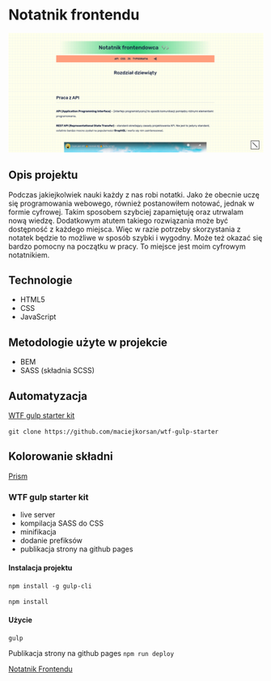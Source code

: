 # Notatnik frontendu
![screenshot project](gh/screenshot.png)
## Opis projektu
Podczas jakiejkolwiek nauki każdy z nas robi notatki. Jako że obecnie uczę się programowania webowego, również postanowiłem notować, jednak w formie cyfrowej. Takim sposobem szybciej zapamiętuję oraz utrwalam nową wiedzę. Dodatkowym atutem takiego rozwiązania może być dostępność z każdego miejsca. Więc w razie potrzeby skorzystania z notatek będzie to możliwe w sposób szybki i wygodny. Może też okazać się bardzo pomocny na początku w pracy. To miejsce jest moim cyfrowym notatnikiem.
## Technologie
- HTML5
- CSS
- JavaScript
## Metodologie użyte w projekcie
- BEM
- SASS (składnia SCSS)
## Automatyzacja
[WTF gulp starter kit](https://github.com/maciejkorsan/wtf-gulp-starter)

`git clone https://github.com/maciejkorsan/wtf-gulp-starter`
## Kolorowanie składni
[Prism](https://prismjs.com/)
### WTF gulp starter kit
- live server
- kompilacja SASS do CSS
- minifikacja
- dodanie prefiksów
- publikacja strony na github pages
#### Instalacja projektu

`npm install -g gulp-cli`

`npm install`

#### Użycie

`gulp`

Publikacja strony na github pages `npm run deploy`

[Notatnik Frontendu](https://andrzej-jablonski-project.github.io/Notatnik-frontendu/index.html)
